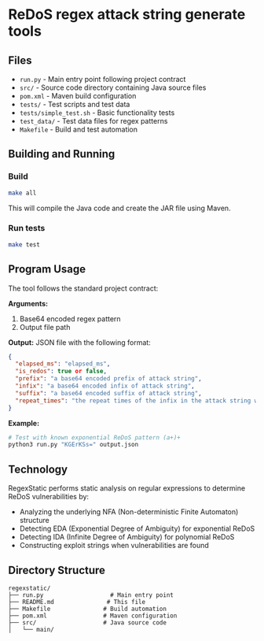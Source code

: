 # ReDoS regex attack string generate tools

## Files
- `run.py` - Main entry point following project contract
- `src/` - Source code directory containing Java source files
- `pom.xml` - Maven build configuration
- `tests/` - Test scripts and test data
- `tests/simple_test.sh` - Basic functionality tests
- `test_data/` - Test data files for regex patterns
- `Makefile` - Build and test automation

## Building and Running
### Build
```bash
make all
```
This will compile the Java code and create the JAR file using Maven.

### Run tests
```bash
make test
```

## Program Usage
The tool follows the standard project contract:

**Arguments:**
1. Base64 encoded regex pattern
2. Output file path

**Output:**
JSON file with the following format:
```json
{
  "elapsed_ms": "elapsed_ms",
  "is_redos": true or false,
  "prefix": "a base64 encoded prefix of attack string",
  "infix": "a base64 encoded infix of attack string", 
  "suffix": "a base64 encoded suffix of attack string",
  "repeat_times": "the repeat times of the infix in the attack string which recommended by the tool"
}
```

**Example:**
```bash
# Test with known exponential ReDoS pattern (a+)+
python3 run.py "KGErKSs=" output.json
```

## Technology
RegexStatic performs static analysis on regular expressions to determine ReDoS vulnerabilities by:
- Analyzing the underlying NFA (Non-deterministic Finite Automaton) structure
- Detecting EDA (Exponential Degree of Ambiguity) for exponential ReDoS
- Detecting IDA (Infinite Degree of Ambiguity) for polynomial ReDoS  
- Constructing exploit strings when vulnerabilities are found

## Directory Structure
```
regexstatic/
├── run.py                   # Main entry point
├── README.md               # This file
├── Makefile               # Build automation
├── pom.xml                # Maven configuration
├── src/                   # Java source code
│   └── main/
